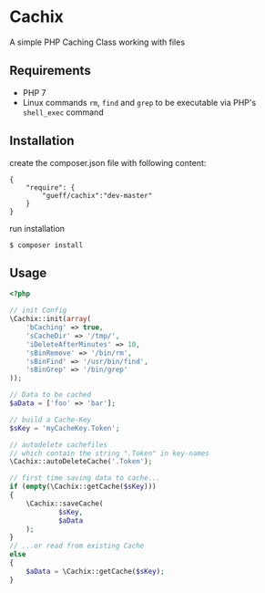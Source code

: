 # Cachix
A simple PHP Caching Class working with files

## Requirements
- PHP 7
- Linux commands `rm`, `find` and `grep` to be executable via PHP's `shell_exec` command

## Installation
create the composer.json file with following content:
~~~
{
    "require": {
        "gueff/cachix":"dev-master"
    }
}
~~~

run installation
~~~
$ composer install
~~~

## Usage

~~~php
<?php

// init Config
\Cachix::init(array(
    'bCaching' => true,
	'sCacheDir' => '/tmp/',
	'iDeleteAfterMinutes' => 10,
	'sBinRemove' => '/bin/rm',
	'sBinFind' => '/usr/bin/find',
	'sBinGrep' => '/bin/grep'
));

// Data to be cached
$aData = ['foo' => 'bar'];

// build a Cache-Key
$sKey = 'myCacheKey.Token';

// autodelete cachefiles
// which contain the string ".Token" in key-names
\Cachix::autoDeleteCache('.Token');

// first time saving data to cache...
if (empty(\Cachix::getCache($sKey)))
{
    \Cachix::saveCache(
        	$sKey,
        	$aData
	);
}
// ...or read from existing Cache
else
{
    $aData = \Cachix::getCache($sKey);
}
~~~
